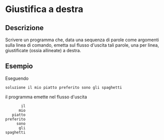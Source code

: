 Giustifica a destra
===================

Descrizione
-----------

Scrivere un programma che, data una sequenza di parole come argomenti sulla
linea di comando, emetta sul flusso d'uscita tali parole, una per linea,
giustificate (ossia allineate) a destra.


Esempio
-------

Eseguendo

	soluzione il mio piatto preferito sono gli spaghetti

il programma emette nel flusso d'uscita

	       il
	      mio
	   piatto
	preferito
	     sono
	      gli
	spaghetti
